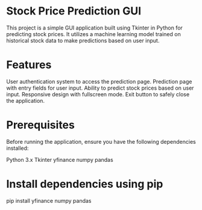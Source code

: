 # Stock Price Prediction GUI
This project is a simple GUI application built using Tkinter in Python for predicting stock prices. It utilizes a machine learning model trained on historical stock data to make predictions based on user input.

# Features
User authentication system to access the prediction page.
Prediction page with entry fields for user input.
Ability to predict stock prices based on user input.
Responsive design with fullscreen mode.
Exit button to safely close the application.

# Prerequisites
Before running the application, ensure you have the following dependencies installed:

Python 3.x
Tkinter
yfinance
numpy
pandas

# Install dependencies using pip
pip install yfinance numpy pandas 
